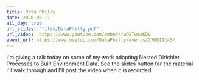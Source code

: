 ```yaml
---
title: Data Philly 
date: 2020-06-17
all_day: true 
url_slides: "files/DataPhilly.pdf"
url_video:  https://www.youtube.com/embed/ruO2TwmaKDU
event_url: https://www.meetup.com/DataPhilly/events/270919143/
---
```


I'm giving a talk today on some of my work adapting Nested Dirichlet Processes to Built Environment Data. See the slides button for the material I'll walk through and I'll post the video when it is recorded.
